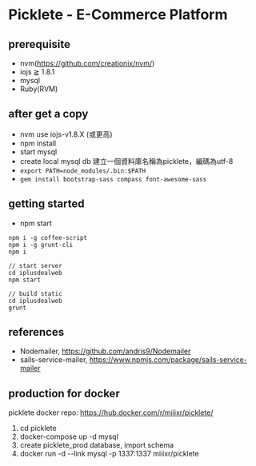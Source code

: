 Picklete - E-Commerce Platform
==============================

prerequisite
------------

-	nvm(https://github.com/creationix/nvm/)
-	iojs ≧ 1.8.1
-	mysql
-	Ruby(RVM)

after get a copy
----------------

-	nvm use iojs-v1.8.X (或更高)
-	npm install
-	start mysql
-	create local mysql db 建立一個資料庫名稱為picklete，編碼為utf-8
-	`export PATH=node_modules/.bin:$PATH`
-	`gem install bootstrap-sass compass font-awesome-sass`

getting started
---------------

-	npm start


```
npm i -g coffee-script
npm i -g grunt-cli
npm i

// start server
cd iplusdealweb
npm start

// build static
cd iplusdealweb
grunt
```

references
----------

-	Nodemailer, https://github.com/andris9/Nodemailer
-	sails-service-mailer, https://www.npmjs.com/package/sails-service-mailer

production for docker
---------------------

picklete docker repo: https://hub.docker.com/r/miiixr/picklete/

1.	cd picklete
2.	docker-compose up -d mysql
3.	create picklete_prod database, import schema
4.	docker run -d --link mysql -p 1337:1337 miiixr/picklete
